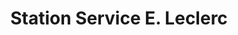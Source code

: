 ---
title: "Station Service E. Leclerc"
url: /neufchateau/station-service-e-leclerc/
shop: Gasflaschen
---